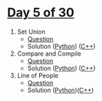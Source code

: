# [Day 5 of 30](https://www.hackerrank.com/contests/day-5-of-30/challenges "Day 5 of 30 contest link")

1. Set Union
   - [Question](https://www.hackerrank.com/contests/day-5-of-30/challenges/set-union "Set Union")
   - Solution ([Python](Set%20Union/Python/ "Solution in Python")) ([C++](Set%20Union/C++/ "Solution in C++"))
2. Compare and Compile
   - [Question](https://www.hackerrank.com/contests/day-5-of-30/challenges/compare-and-compile "Compare and Compile")
   - Solution ([Python](Compare%20and%20Compile/Python/ "Solution in Python")) ([C++](Compare%20and%20Compile/C++/ "Solution in C++"))
3. Line of People
   - [Question](https://www.hackerrank.com/contests/day-5-of-30/challenges/line-of-people-1 "Line of People")
   - Solution ([Python](Line%20of%20people/Python/ "Solution in Python"))([C++](Line%20of%20people/C++/ "Solution in C++"))
